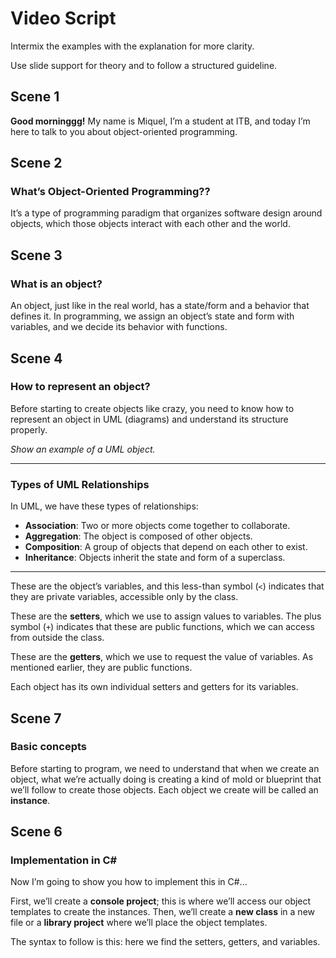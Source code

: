 # Video Script

Intermix the examples with the explanation for more clarity.

Use slide support for theory and to follow a structured guideline.

## Scene 1

**Good morninggg!** My name is Miquel, I’m a student at ITB, and today I’m here to talk to you about object-oriented programming.

## Scene 2

### What’s Object-Oriented Programming??

It’s a type of programming paradigm that organizes software design around objects, which those objects interact with each other and the world.

## Scene 3

### What is an object?

An object, just like in the real world, has a state/form and a behavior that defines it. In programming, we assign an object’s state and form with variables, and we decide its behavior with functions.

## Scene 4

### How to represent an object?

Before starting to create objects like crazy, you need to know how to represent an object in UML (diagrams) and understand its structure properly.

_Show an example of a UML object._

---

### Types of UML Relationships

In UML, we have these types of relationships:  
- **Association**: Two or more objects come together to collaborate.  
- **Aggregation**: The object is composed of other objects.  
- **Composition**: A group of objects that depend on each other to exist.  
- **Inheritance**: Objects inherit the state and form of a superclass.

---

These are the object’s variables, and this less-than symbol (`<`) indicates that they are private variables, accessible only by the class.  

These are the **setters**, which we use to assign values to variables. The plus symbol (`+`) indicates that these are public functions, which we can access from outside the class.  

These are the **getters**, which we use to request the value of variables. As mentioned earlier, they are public functions.  

Each object has its own individual setters and getters for its variables.

## Scene 7

### Basic concepts

Before starting to program, we need to understand that when we create an object, what we’re actually doing is creating a kind of mold or blueprint that we’ll follow to create those objects. Each object we create will be called an **instance**.

## Scene 6

### Implementation in C#

Now I’m going to show you how to implement this in C#...  

First, we’ll create a **console project**; this is where we’ll access our object templates to create the instances. Then, we’ll create a **new class** in a new file or a **library project** where we’ll place the object templates.  

The syntax to follow is this: here we find the setters, getters, and variables.
